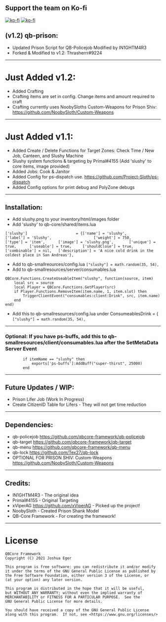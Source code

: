 ## Support the team on Ko-fi

[![ko-fi](https://ko-fi.com/img/githubbutton_sm.svg)](https://ko-fi.com/thrasherrr)
[![ko-fi](https://ko-fi.com/img/githubbutton_sm.svg)](https://ko-fi.com/ouroborosrp)

## (v1.2) qb-prison:
- Updated Prison Script for QB-Policejob Modified by IN1GHTM4R3
- Forked & Modified to v1.2: Thrasherrr#9224

-----------------------------------------------------------------------------------------------------------------

# Just Added v1.2:
- Added Crafting
- Crafting items are set in config. Change items and amount required to craft
- Crafting currently uses NoobySloths Custom-Weapons for Prison Shiv: https://github.com/NoobySloth/Custom-Weapons

-----------------------------------------------------------------------------------------------------------------

# Just Added v1.1:
- Added Create / Delete Functions for Target Zones: Check Time / New Job, Canteen, and Slushy Machine
- Slushy system functions & targeting by Primal#4155 (Add 'slushy' to core items, image provided)
- Added Jobs: Cook & Janitor
- Added Config for ps-dispatch use. https://github.com/Project-Sloth/ps-dispatch
- Added Config options for print debug and PolyZone debugs

-----------------------------------------------------------------------------------------------------------------

## Installation:
- Add slushy.png to your inventory/html/images folder
- Add 'slushy' to qb-core/shared/items.lua
```
['slushy']                      = {['name'] = 'slushy',                     ['label'] = 'Slushy',                   ['weight'] = 750,       ['type'] = 'item',      ['image'] = 'slushy.png',       ['unique'] = true,      ['useable'] = true,     ['shouldClose'] = true,     ['combinable'] = nil,   ['description'] = 'A nice cold drink in the coldest place in San Andreas'},
```
- Add to qb-smallreources/config.lua ```["slushy"] = math.random(35, 54),```
- Add to qb-smallresources/server/consumables.lua
```
QBCore.Functions.CreateUseableItem("slushy", function(source, item)
    local src = source
    local Player = QBCore.Functions.GetPlayer(src)
	if Player.Functions.RemoveItem(item.name, 1, item.slot) then
        TriggerClientEvent("consumables:client:Drink", src, item.name)
    end
end)
```
- Add this to qb-smallresources/config.lua under ConsumeablesDrink = { ```["slushy"] = math.random(35, 54),```

-----------------------------------------------------------------------------------------------------------------

### Optional: If you have ps-buffs, add this to qb-smallresources/client/consumables.lua after the SetMetaData Server Event

```
        if itemName == "slushy" then
            exports['ps-buffs']:AddBuff("super-thirst", 25000)
        end
```

-----------------------------------------------------------------------------------------------------------------

## Future Updates / WIP: 
- Prison Lifer Job (Work In Progress)
- Create CitizenID Table for Lifers - They will not get time reduction

-----------------------------------------------------------------------------------------------------------------

## Dependencies:

- qb-policejob https://github.com/qbcore-framework/qb-policejob
- qb-target https://github.com/qbcore-framework/qb-target
- qb-menu https://github.com/qbcore-framework/qb-menu
- qb-lock https://github.com/Tex27/qb-lock
- OPTIONAL FOR PRISON SHIV: Custom-Weapons https://github.com/NoobySloth/Custom-Weapons

-----------------------------------------------------------------------------------------------------------------

## Credits:
- IN1GHTM4R3 - The original idea
- Primal#4155 - Original Targeting
- xViperAG https://github.com/xViperAG - Picked up the project!
- NoobySloth - Created Prison Shank Model
- QB-Core Framework - For creating the framework!

-----------------------------------------------------------------------------------------------------------------

# License

    QBCore Framework
    Copyright (C) 2021 Joshua Eger

    This program is free software: you can redistribute it and/or modify
    it under the terms of the GNU General Public License as published by
    the Free Software Foundation, either version 3 of the License, or
    (at your option) any later version.

    This program is distributed in the hope that it will be useful,
    but WITHOUT ANY WARRANTY; without even the implied warranty of
    MERCHANTABILITY or FITNESS FOR A PARTICULAR PURPOSE.  See the
    GNU General Public License for more details.

    You should have received a copy of the GNU General Public License
    along with this program.  If not, see <https://www.gnu.org/licenses/>
